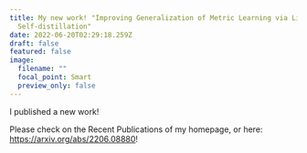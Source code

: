 ```yaml
---
title: My new work! "Improving Generalization of Metric Learning via Listwise
  Self-distillation"
date: 2022-06-20T02:29:18.259Z
draft: false
featured: false
image:
  filename: ""
  focal_point: Smart
  preview_only: false
---
```

I published a new work! 

Please check on the Recent Publications of my homepage, or [](https://arxiv.org/abs/2206.08880)here: <https://arxiv.org/abs/2206.08880>!